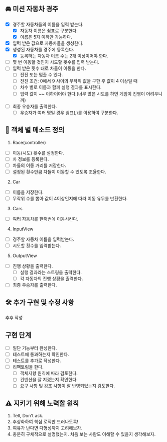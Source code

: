 ## 🚘 미션 자동차 경주  
- [x] 경주할 자동차들의 이름을 입력 받는다.    
  - [x] 자동차 이름은 쉼표로 구분한다.  
  - [x] 이름은 5자 이하만 가능하다.  
- [x] 입력 받은 값으로 자동차들을 생성한다.  
- [x] 생성된 자동차를 경주에 등록한다.  
  - [x] 등록하는 자동차 이름 수는 2개 이상이어야 한다.    
- [ ] 몇 번 이동할 것인지 시도할 횟수를 입력 받는다.  
- [ ] 입력 받은 횟수 대로 차들이 이동을 한다.
  - [ ] 전진 또는 멈출 수 있다.
  - [ ] 전진 조건: 0에서 9 사이의 무작위 값을 구한 후 값이 4 이상일 때  
  - [ ] 차수 별로 이름과 함께 실행 결과를 표시한다.  
  - [ ] 입력 값이 ~~ 이하이어야 한다.(너무 많은 시도를 하면 게임이 진행이 어려우니까)  
- [ ] 최종 우승자를 출력한다.
  - [ ] 우승자가 여러 명일 경우 쉼표(,)를 이용하여 구분한다.
  
## 📝 객체 별 메소드 정의  
1. Race(controller)  
- [ ] 이동(시도) 횟수를 설정한다.  
- [ ] 차 정보를 등록한다.  
- [ ] 차들의 이동 거리를 저장한다.  
- [ ] 설정된 횟수만큼 차들이 이동할 수 있도록 조율한다.  
    
2. Car  
- [ ] 이름을 저장한다.  
- [ ] 무작위 수를 뽑아 값이 4이상인지에 따라 이동 유무를 반환한다.  
  
3. Cars  
- [ ] 여러 자동차를 한꺼번에 이동시킨다.  
   
4. InputView  
- [ ] 경주할 자동차 이름을 입력받는다.  
- [ ] 시도할 횟수를 입력받는다.    
   
5. OutputView  
- [ ] 진행 상황을 출력한다.   
  - [ ] 실행 결과라는 스트링을 출력한다.  
  - [ ] 각 자동차의 진행 상황을 출력한다.  
- [ ] 최종 우승자를 출력한다.  
  
## 🛠️ 추가 구현 및 수정 사항  
추후 작성  

## 구현 단계  
- [ ] 일단 기능부터 완성한다.  
- [ ] 테스트에 통과하는지 확인한다.  
- [ ] 테스트를 추가로 작성한다.  
- [ ] 리팩토링을 한다.  
  - [ ] 객체지향 원칙에 따라 검토한다.  
  - [ ] 컨벤션을 잘 지켰는지 확인한다.  
  - [ ] 요구 사항 및 강조 사항이 잘 반영되었는지 검토한다.  
  
## ⚠️ 지키기 위해 노력할 원칙  
1. Tell, Don't ask.  
2. 추상화하여 핵심 로직만 드러나도록!   
3. 여유가 난다면 다형성까지 고려해보자.  
4. 충분히 구체적으로 설명했는지. 처음 보는 사람도 이해할 수 있을지 생각해보자.   